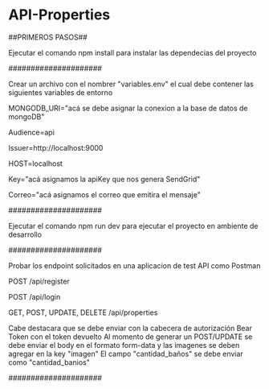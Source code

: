 # API-Properties

##PRIMEROS PASOS##

Ejecutar el comando npm install para instalar las dependecias del proyecto

#####################

Crear un archivo con el nombrer "variables.env" el cual debe contener las siguientes variables de entorno

MONGODB_URI="acá se debe asignar la conexion a la base de datos de mongoDB"

Audience=api

Issuer=http://localhost:9000

HOST=localhost

Key="acá asignamos la apiKey que nos genera SendGrid"

Correo="acá asignamos el correo que emitira el mensaje"

#####################

Ejecutar el comando npm run dev para ejecutar el proyecto en ambiente de desarrollo

#####################

Probar los endpoint solicitados en una aplicacion de test API como Postman

POST /api/register

POST /api/login

GET, POST, UPDATE, DELETE /api/properties 

Cabe destacara que se debe enviar con la cabecera de autorización Bear Token con el token devuelto
Al momento de generar un POST/UPDATE se debe enviar el body en el formato form-data y las imagenes se deben agregar en la key "imagen"
El campo "cantidad_baños" se debe enviar como "cantidad_banios"

#####################
